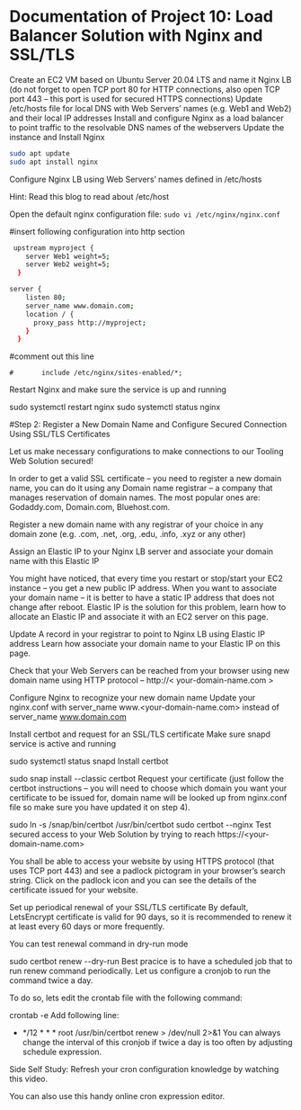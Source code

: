 # Documentation of Project 10: Load Balancer Solution with Nginx and SSL/TLS

Create an EC2 VM based on Ubuntu Server 20.04 LTS and name it Nginx LB (do not forget to open TCP port 80 for HTTP connections, also open TCP port 443 – this port is used for secured HTTPS connections)
Update /etc/hosts file for local DNS with Web Servers’ names (e.g. Web1 and Web2) and their local IP addresses
Install and configure Nginx as a load balancer to point traffic to the resolvable DNS names of the webservers
Update the instance and Install Nginx

```sh
sudo apt update
sudo apt install nginx
```

Configure Nginx LB using Web Servers’ names defined in /etc/hosts

Hint: Read this blog to read about /etc/host

Open the default nginx configuration file: `sudo vi /etc/nginx/nginx.conf`

#insert following configuration into http section

```sh
 upstream myproject {
    server Web1 weight=5;
    server Web2 weight=5;
  }

server {
    listen 80;
    server_name www.domain.com;
    location / {
      proxy_pass http://myproject;
    }
  }
```
#comment out this line
```
#       include /etc/nginx/sites-enabled/*;
```


Restart Nginx and make sure the service is up and running


sudo systemctl restart nginx
sudo systemctl status nginx


#Step 2: Register a New Domain Name and Configure Secured Connection Using SSL/TLS Certificates

Let us make necessary configurations to make connections to our Tooling Web Solution secured!

In order to get a valid SSL certificate – you need to register a new domain name, you can do it using any Domain name registrar – a company that manages reservation of domain names. The most popular ones are: Godaddy.com, Domain.com, Bluehost.com.

Register a new domain name with any registrar of your choice in any domain zone (e.g. .com, .net, .org, .edu, .info, .xyz or any other)

Assign an Elastic IP to your Nginx LB server and associate your domain name with this Elastic IP

You might have noticed, that every time you restart or stop/start your EC2 instance – you get a new public IP address. When you want to associate your domain name – it is better to have a static IP address that does not change after reboot. Elastic IP is the solution for this problem, learn how to allocate an Elastic IP and associate it with an EC2 server on this page.

Update A record in your registrar to point to Nginx LB using Elastic IP address
Learn how associate your domain name to your Elastic IP on this page.


Check that your Web Servers can be reached from your browser using new domain name using HTTP protocol – http://< your-domain-name.com >

Configure Nginx to recognize your new domain name
Update your nginx.conf with server_name www.<your-domain-name.com> instead of server_name www.domain.com

Install certbot and request for an SSL/TLS certificate
Make sure snapd service is active and running

sudo systemctl status snapd
Install certbot

sudo snap install --classic certbot
Request your certificate (just follow the certbot instructions – you will need to choose which domain you want your certificate to be issued for, domain name will be looked up from nginx.conf file so make sure you have updated it on step 4).

sudo ln -s /snap/bin/certbot /usr/bin/certbot
sudo certbot --nginx
Test secured access to your Web Solution by trying to reach https://<your-domain-name.com>

You shall be able to access your website by using HTTPS protocol (that uses TCP port 443) and see a padlock pictogram in your browser’s search string.
Click on the padlock icon and you can see the details of the certificate issued for your website.



Set up periodical renewal of your SSL/TLS certificate
By default, LetsEncrypt certificate is valid for 90 days, so it is recommended to renew it at least every 60 days or more frequently.

You can test renewal command in dry-run mode

sudo certbot renew --dry-run
Best pracice is to have a scheduled job that to run renew command periodically. Let us configure a cronjob to run the command twice a day.

To do so, lets edit the crontab file with the following command:

crontab -e
Add following line:

* */12 * * *   root /usr/bin/certbot renew > /dev/null 2>&1
You can always change the interval of this cronjob if twice a day is too often by adjusting schedule expression.

Side Self Study: Refresh your cron configuration knowledge by watching this video.

You can also use this handy online cron expression editor.


